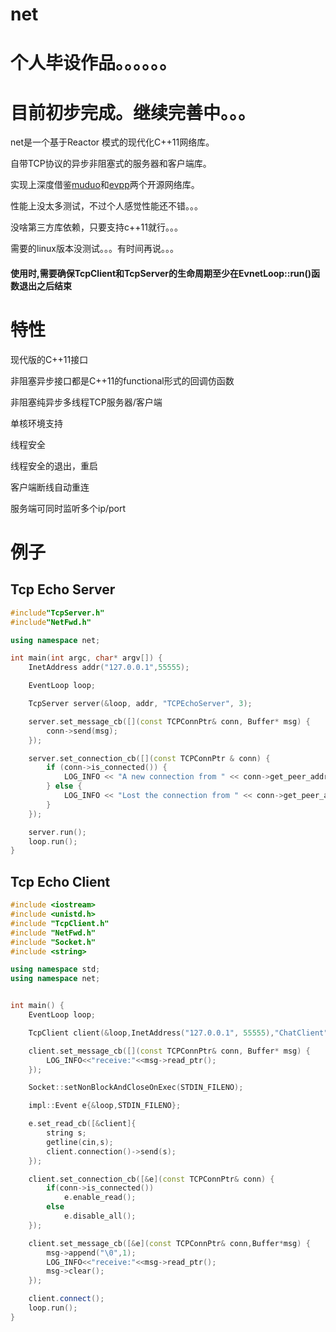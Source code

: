 # net
# 个人毕设作品。。。。。。
# 目前初步完成。继续完善中。。。

net是一个基于Reactor 模式的现代化C++11网络库。

自带TCP协议的异步非阻塞式的服务器和客户端库。

实现上深度借鉴[muduo](https://github.com/chenshuo/muduo)和[evpp](https://github.com/Qihoo360/evpp)两个开源网络库。

性能上没太多测试，不过个人感觉性能还不错。。。

没啥第三方库依赖，只要支持c++11就行。。。

需要的linux版本没测试。。。有时间再说。。。

#### 使用时,需要确保TcpClient和TcpServer的生命周期至少在EvnetLoop::run()函数退出之后结束

# 特性

现代版的C++11接口

非阻塞异步接口都是C++11的functional形式的回调仿函数

非阻塞纯异步多线程TCP服务器/客户端

单核环境支持

线程安全

线程安全的退出，重启

客户端断线自动重连

服务端可同时监听多个ip/port

# 例子
## Tcp Echo Server
```cpp
#include"TcpServer.h"
#include"NetFwd.h"

using namespace net;

int main(int argc, char* argv[]) {
    InetAddress addr("127.0.0.1",55555);

    EventLoop loop;

    TcpServer server(&loop, addr, "TCPEchoServer", 3);

    server.set_message_cb([](const TCPConnPtr& conn, Buffer* msg) {
        conn->send(msg);
    });

    server.set_connection_cb([](const TCPConnPtr & conn) {
        if (conn->is_connected()) {
            LOG_INFO << "A new connection from " << conn->get_peer_addr().toIpPort();
        } else {
            LOG_INFO << "Lost the connection from " << conn->get_peer_addr().to_ip_port();
        }
    });

    server.run();
    loop.run();
}
```

## Tcp Echo Client
```cpp
#include <iostream>
#include <unistd.h>
#include "TcpClient.h"
#include "NetFwd.h"
#include "Socket.h"
#include <string>

using namespace std;
using namespace net;


int main() {
    EventLoop loop;

    TcpClient client(&loop,InetAddress("127.0.0.1", 55555),"ChatClient");

    client.set_message_cb([](const TCPConnPtr& conn, Buffer* msg) {
        LOG_INFO<<"receive:"<<msg->read_ptr();
    });

    Socket::setNonBlockAndCloseOnExec(STDIN_FILENO);

    impl::Event e{&loop,STDIN_FILENO};

    e.set_read_cb([&client]{
        string s;
        getline(cin,s);
        client.connection()->send(s);
    });

    client.set_connection_cb([&e](const TCPConnPtr& conn) {
        if(conn->is_connected())
            e.enable_read();
        else
            e.disable_all();
    });

    client.set_message_cb([&e](const TCPConnPtr& conn,Buffer*msg) {
        msg->append("\0",1);
        LOG_INFO<<"receive:"<<msg->read_ptr();
        msg->clear();
    });

    client.connect();
    loop.run();
}
```
